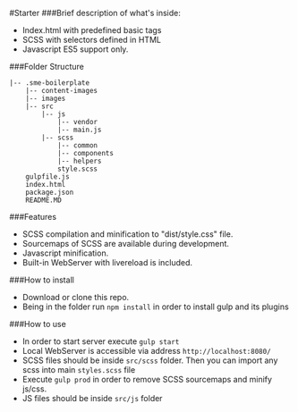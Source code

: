 #Starter
###Brief description of what's inside:
* Index.html with predefined basic tags
* SCSS with selectors defined in HTML
* Javascript ES5 support only.

###Folder Structure
```
|-- .sme-boilerplate
    |-- content-images
    |-- images
    |-- src
        |-- js
            |-- vendor
            |-- main.js
        |-- scss
            |-- common
            |-- components
            |-- helpers
            style.scss
    gulpfile.js
    index.html
    package.json
    README.MD
```

###Features
* SCSS compilation and minification to "dist/style.css" file.
* Sourcemaps of SCSS are available during development.
* Javascript minification.
* Built-in WebServer with livereload is included.

###How to install
* Download or clone this repo.
* Being in the folder run ```npm install``` in order to install gulp and its plugins

###How to use
* In order to start server execute `````gulp start`````
* Local WebServer is accessible via address ```http://localhost:8080/```
* SCSS files should be inside ```src/scss``` folder. Then you can import any scss into main ```styles.scss``` file
* Execute ```gulp prod``` in order to remove SCSS sourcemaps and minify js/css.
* JS files should be inside ```src/js``` folder